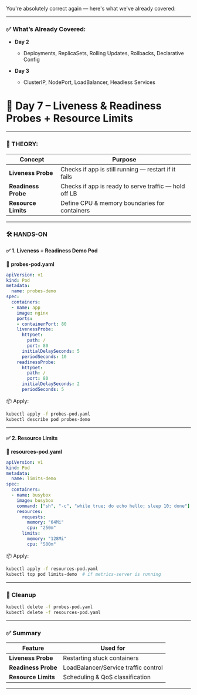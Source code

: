 You're absolutely correct again — here's what we've already covered:

---

### ✅ **What’s Already Covered:**

* **Day 2**

  * Deployments, ReplicaSets, Rolling Updates, Rollbacks, Declarative Config

* **Day 3**

  * ClusterIP, NodePort, LoadBalancer, Headless Services
# 📘 **Day 7 – Liveness & Readiness Probes + Resource Limits**

---

### 🧠 THEORY:

| Concept             | Purpose                                               |
| ------------------- | ----------------------------------------------------- |
| **Liveness Probe**  | Checks if app is still running — restart if it fails  |
| **Readiness Probe** | Checks if app is ready to serve traffic — hold off LB |
| **Resource Limits** | Define CPU & memory boundaries for containers         |

---

### 🛠️ HANDS-ON

#### ✅ 1. Liveness + Readiness Demo Pod

📄 **probes-pod.yaml**

```yaml
apiVersion: v1
kind: Pod
metadata:
  name: probes-demo
spec:
  containers:
  - name: app
    image: nginx
    ports:
    - containerPort: 80
    livenessProbe:
      httpGet:
        path: /
        port: 80
      initialDelaySeconds: 5
      periodSeconds: 10
    readinessProbe:
      httpGet:
        path: /
        port: 80
      initialDelaySeconds: 2
      periodSeconds: 5
```

📦 Apply:

```bash
kubectl apply -f probes-pod.yaml
kubectl describe pod probes-demo
```

---

#### ✅ 2. Resource Limits

📄 **resources-pod.yaml**

```yaml
apiVersion: v1
kind: Pod
metadata:
  name: limits-demo
spec:
  containers:
  - name: busybox
    image: busybox
    command: ["sh", "-c", "while true; do echo hello; sleep 10; done"]
    resources:
      requests:
        memory: "64Mi"
        cpu: "250m"
      limits:
        memory: "128Mi"
        cpu: "500m"
```

📦 Apply:

```bash
kubectl apply -f resources-pod.yaml
kubectl top pod limits-demo  # if metrics-server is running
```

---

### 🧹 Cleanup

```bash
kubectl delete -f probes-pod.yaml
kubectl delete -f resources-pod.yaml
```

---

### ✅ Summary

| Feature             | Used for                             |
| ------------------- | ------------------------------------ |
| **Liveness Probe**  | Restarting stuck containers          |
| **Readiness Probe** | LoadBalancer/Service traffic control |
| **Resource Limits** | Scheduling & QoS classification      |

---

